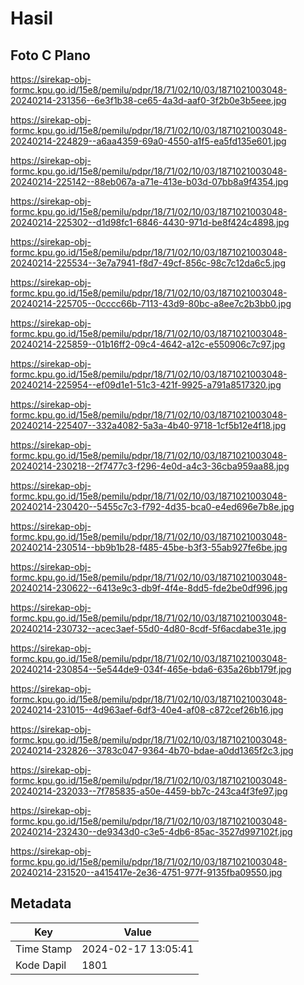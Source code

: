 # Hasil

## Foto C Plano

https://sirekap-obj-formc.kpu.go.id/15e8/pemilu/pdpr/18/71/02/10/03/1871021003048-20240214-231356--6e3f1b38-ce65-4a3d-aaf0-3f2b0e3b5eee.jpg

https://sirekap-obj-formc.kpu.go.id/15e8/pemilu/pdpr/18/71/02/10/03/1871021003048-20240214-224829--a6aa4359-69a0-4550-a1f5-ea5fd135e601.jpg

https://sirekap-obj-formc.kpu.go.id/15e8/pemilu/pdpr/18/71/02/10/03/1871021003048-20240214-225142--88eb067a-a71e-413e-b03d-07bb8a9f4354.jpg

https://sirekap-obj-formc.kpu.go.id/15e8/pemilu/pdpr/18/71/02/10/03/1871021003048-20240214-225302--d1d98fc1-6846-4430-971d-be8f424c4898.jpg

https://sirekap-obj-formc.kpu.go.id/15e8/pemilu/pdpr/18/71/02/10/03/1871021003048-20240214-225534--3e7a7941-f8d7-49cf-856c-98c7c12da6c5.jpg

https://sirekap-obj-formc.kpu.go.id/15e8/pemilu/pdpr/18/71/02/10/03/1871021003048-20240214-225705--0cccc66b-7113-43d9-80bc-a8ee7c2b3bb0.jpg

https://sirekap-obj-formc.kpu.go.id/15e8/pemilu/pdpr/18/71/02/10/03/1871021003048-20240214-225859--01b16ff2-09c4-4642-a12c-e550906c7c97.jpg

https://sirekap-obj-formc.kpu.go.id/15e8/pemilu/pdpr/18/71/02/10/03/1871021003048-20240214-225954--ef09d1e1-51c3-421f-9925-a791a8517320.jpg

https://sirekap-obj-formc.kpu.go.id/15e8/pemilu/pdpr/18/71/02/10/03/1871021003048-20240214-225407--332a4082-5a3a-4b40-9718-1cf5b12e4f18.jpg

https://sirekap-obj-formc.kpu.go.id/15e8/pemilu/pdpr/18/71/02/10/03/1871021003048-20240214-230218--2f7477c3-f296-4e0d-a4c3-36cba959aa88.jpg

https://sirekap-obj-formc.kpu.go.id/15e8/pemilu/pdpr/18/71/02/10/03/1871021003048-20240214-230420--5455c7c3-f792-4d35-bca0-e4ed696e7b8e.jpg

https://sirekap-obj-formc.kpu.go.id/15e8/pemilu/pdpr/18/71/02/10/03/1871021003048-20240214-230514--bb9b1b28-f485-45be-b3f3-55ab927fe6be.jpg

https://sirekap-obj-formc.kpu.go.id/15e8/pemilu/pdpr/18/71/02/10/03/1871021003048-20240214-230622--6413e9c3-db9f-4f4e-8dd5-fde2be0df996.jpg

https://sirekap-obj-formc.kpu.go.id/15e8/pemilu/pdpr/18/71/02/10/03/1871021003048-20240214-230732--acec3aef-55d0-4d80-8cdf-5f6acdabe31e.jpg

https://sirekap-obj-formc.kpu.go.id/15e8/pemilu/pdpr/18/71/02/10/03/1871021003048-20240214-230854--5e544de9-034f-465e-bda6-635a26bb179f.jpg

https://sirekap-obj-formc.kpu.go.id/15e8/pemilu/pdpr/18/71/02/10/03/1871021003048-20240214-231015--4d963aef-6df3-40e4-af08-c872cef26b16.jpg

https://sirekap-obj-formc.kpu.go.id/15e8/pemilu/pdpr/18/71/02/10/03/1871021003048-20240214-232826--3783c047-9364-4b70-bdae-a0dd1365f2c3.jpg

https://sirekap-obj-formc.kpu.go.id/15e8/pemilu/pdpr/18/71/02/10/03/1871021003048-20240214-232033--7f785835-a50e-4459-bb7c-243ca4f3fe97.jpg

https://sirekap-obj-formc.kpu.go.id/15e8/pemilu/pdpr/18/71/02/10/03/1871021003048-20240214-232430--de9343d0-c3e5-4db6-85ac-3527d997102f.jpg

https://sirekap-obj-formc.kpu.go.id/15e8/pemilu/pdpr/18/71/02/10/03/1871021003048-20240214-231520--a415417e-2e36-4751-977f-9135fba09550.jpg


## Metadata

| Key        | Value               |
| ---------- | ------------------- |
| Time Stamp | 2024-02-17 13:05:41 |
| Kode Dapil | 1801                |



